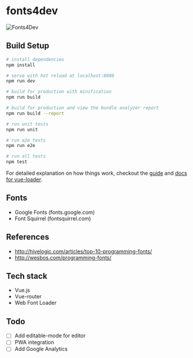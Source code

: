 # fonts4dev

![Fonts4Dev](http://i.imgur.com/Zwpg4Wg.png)

## Build Setup

``` bash
# install dependencies
npm install

# serve with hot reload at localhost:8080
npm run dev

# build for production with minification
npm run build

# build for production and view the bundle analyzer report
npm run build --report

# run unit tests
npm run unit

# run e2e tests
npm run e2e

# run all tests
npm test
```

For detailed explanation on how things work, checkout the [guide](http://vuejs-templates.github.io/webpack/) and [docs for vue-loader](http://vuejs.github.io/vue-loader).

## Fonts
- Google Fonts (fonts.google.com)
- Font Squirrel (fontsquirrel.com)

## References
- http://hivelogic.com/articles/top-10-programming-fonts/
- http://wesbos.com/programming-fonts/

## Tech stack
- Vue.js
- Vue-router
- Web Font Loader

## Todo

- [ ] Add editable-mode for editor
- [ ] PWA integration
- [ ] Add Google Analytics

